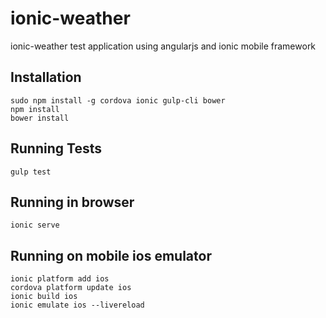 # ionic-weather
ionic-weather test application using angularjs and ionic mobile framework

## Installation

    sudo npm install -g cordova ionic gulp-cli bower
    npm install
    bower install
  
## Running Tests

    gulp test


## Running in browser

    ionic serve

## Running on mobile ios emulator

    ionic platform add ios
    cordova platform update ios
    ionic build ios
    ionic emulate ios --livereload
